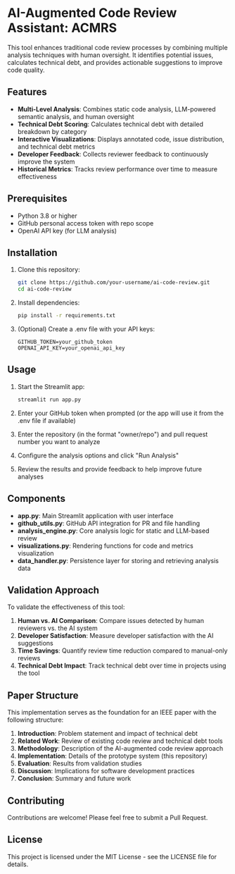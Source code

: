 # AI-Augmented Code Review Assistant: ACMRS

This tool enhances traditional code review processes by combining multiple analysis techniques with human oversight. It identifies potential issues, calculates technical debt, and provides actionable suggestions to improve code quality.

## Features

- **Multi-Level Analysis**: Combines static code analysis, LLM-powered semantic analysis, and human oversight
- **Technical Debt Scoring**: Calculates technical debt with detailed breakdown by category
- **Interactive Visualizations**: Displays annotated code, issue distribution, and technical debt metrics
- **Developer Feedback**: Collects reviewer feedback to continuously improve the system
- **Historical Metrics**: Tracks review performance over time to measure effectiveness

## Prerequisites

- Python 3.8 or higher
- GitHub personal access token with repo scope
- OpenAI API key (for LLM analysis)

## Installation

1. Clone this repository:
   ```bash
   git clone https://github.com/your-username/ai-code-review.git
   cd ai-code-review
   ```

2. Install dependencies:
   ```bash
   pip install -r requirements.txt
   ```

3. (Optional) Create a .env file with your API keys:
   ```
   GITHUB_TOKEN=your_github_token
   OPENAI_API_KEY=your_openai_api_key
   ```

## Usage

1. Start the Streamlit app:
   ```bash
   streamlit run app.py
   ```

2. Enter your GitHub token when prompted (or the app will use it from the .env file if available)

3. Enter the repository (in the format "owner/repo") and pull request number you want to analyze

4. Configure the analysis options and click "Run Analysis"

5. Review the results and provide feedback to help improve future analyses

## Components

- **app.py**: Main Streamlit application with user interface
- **github_utils.py**: GitHub API integration for PR and file handling
- **analysis_engine.py**: Core analysis logic for static and LLM-based review
- **visualizations.py**: Rendering functions for code and metrics visualization
- **data_handler.py**: Persistence layer for storing and retrieving analysis data

## Validation Approach

To validate the effectiveness of this tool:

1. **Human vs. AI Comparison**: Compare issues detected by human reviewers vs. the AI system
2. **Developer Satisfaction**: Measure developer satisfaction with the AI suggestions
3. **Time Savings**: Quantify review time reduction compared to manual-only reviews
4. **Technical Debt Impact**: Track technical debt over time in projects using the tool

## Paper Structure

This implementation serves as the foundation for an IEEE paper with the following structure:

1. **Introduction**: Problem statement and impact of technical debt
2. **Related Work**: Review of existing code review and technical debt tools
3. **Methodology**: Description of the AI-augmented code review approach
4. **Implementation**: Details of the prototype system (this repository)
5. **Evaluation**: Results from validation studies
6. **Discussion**: Implications for software development practices
7. **Conclusion**: Summary and future work

## Contributing

Contributions are welcome! Please feel free to submit a Pull Request.

## License

This project is licensed under the MIT License - see the LICENSE file for details.